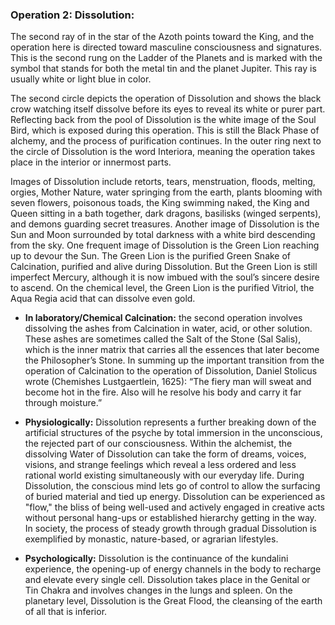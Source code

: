 ### Operation 2: **Dissolution**:
The second ray of in the star of the Azoth points toward the King, and the operation here is directed toward masculine consciousness and signatures. This is the second rung on the Ladder of the Planets and is marked with the symbol that stands for both the metal tin and the planet Jupiter. This ray is usually white or light blue in color. 

 

The second circle depicts the operation of Dissolution and shows the black crow watching itself dissolve before its eyes to reveal its white or purer part. Reflecting back from the pool of Dissolution is the white image of the Soul Bird, which is exposed during this operation. This is still the Black Phase of alchemy, and the process of purification continues. In the outer ring next to the circle of Dissolution is the word Interiora, meaning the operation takes place in the interior or innermost parts. 

 

Images of Dissolution include retorts, tears, menstruation, floods, melting, orgies, Mother Nature, water springing from the earth, plants blooming with seven flowers, poisonous toads, the King swimming naked, the King and Queen sitting in a bath together, dark dragons, basilisks (winged serpents), and demons guarding secret treasures. Another image of Dissolution is the Sun and Moon surrounded by total darkness with a white bird descending from the sky. One frequent image of Dissolution is the Green Lion reaching up to devour the Sun. The Green Lion is the purified Green Snake of Calcination, purified and alive during Dissolution. But the Green Lion is still imperfect Mercury, although it is now imbued with the soul’s sincere desire to ascend. On the chemical level, the Green Lion is the purified Vitriol, the Aqua Regia acid that can dissolve even gold. 

- **In laboratory/Chemical Calcination:** the second operation involves dissolving the ashes from Calcination in water, acid, or other solution. These ashes are sometimes called the Salt of the Stone (Sal Salis), which is the inner matrix that carries all the essences that later become the Philosopher’s Stone. In summing up the important transition from the operation of Calcination to the operation of Dissolution, Daniel Stolicus wrote (Chemishes Lustgaertlein, 1625): “The fiery man will sweat and become hot in the fire. Also will he resolve his body and carry it far through moisture.” 

- **Physiologically:** Dissolution represents a further breaking down of the artificial structures of the psyche by total immersion in the unconscious, the rejected part of our consciousness. Within the alchemist, the dissolving Water of Dissolution can take the form of dreams, voices, visions, and strange feelings which reveal a less ordered and less rational world existing simultaneously with our everyday life. During Dissolution, the conscious mind lets go of control to allow the surfacing of buried material and tied up energy. Dissolution can be experienced as "flow," the bliss of being well-used and actively engaged in creative acts without personal hang-ups or established hierarchy getting in the way.  In society, the process of steady growth through gradual Dissolution is exemplified by monastic, nature-based, or agrarian lifestyles. 

- **Psychologically:** Dissolution is the continuance of the kundalini experience, the opening-up of energy channels in the body to recharge and elevate every single cell. Dissolution takes place in the Genital or Tin Chakra and involves changes in the lungs and spleen. On the planetary level, Dissolution is the Great Flood, the cleansing of the earth of all that is inferior.

 

